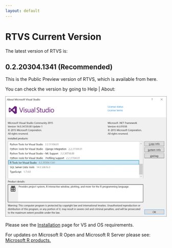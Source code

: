 ```yaml
---
layout: default
---
```


# RTVS Current Version

The latest version of RTVS is:

## 0.2.20304.1341  (Recommended)

This is the Public Preview version of RTVS, which is available from here.

You can check the version by going to Help | About:

![RTVS Version](./media/rtvs-version-current.png)

Please see the [Installation](./installation.html) page for VS and OS
requirements.

For updates on Microsoft R Open and Microsoft R Server please see: [Microsoft R
products.](http://aka.ms/rtvs-msft-r )
